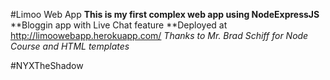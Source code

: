 #Limoo Web App
**This is my first complex web app using NodeExpressJS**
**Bloggin app with Live Chat feature
**Deployed at http://limoowebapp.herokuapp.com/
*Thanks to Mr. Brad Schiff for Node Course and HTML templates*

#NYXTheShadow
